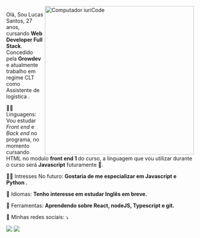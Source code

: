 <img src="https://raw.githubusercontent.com/MicaelliMedeiros/micaellimedeiros/master/image/computer-illustration.png" min-width="400px" max-width="400px" width="400px" align="right" alt="Computador iuriCode">

<p align="left"> 
  Olá, Sou Lucas Santos, 27 anos, cursando <strong> Web Developer Full Stack</strong>.<br> 
  Concedido pela <strong> Growdev</strong> e atualmente trabalho em regime CLT como Assistente de logistica .
</p>

<p align="left">
  🐱‍🏍 Linguagens: Vou estudar <i> Front end</i> e <i>Back end</i> no programa, no momento cursando HTML no modulo <strong> front end 1 </strong> do curso, a linguagem que vou utilizar durante o curso será <strong>Javascript</strong> futuramente 🌠.
</p>

<p align="left">
  🐱‍👤 Intresses No futuro: <strong> Gostaria de me especializar em Javascript e Python .</strong>
</p>

<p align="left">
  🚀 Idiomas: <strong> Tenho interesse em estudar Inglês em breve.</strong>
</p>

<p align="left">
  💼 Ferramentas: <strong> Aprendendo sobre React, nodeJS, Typescript e git. </strong>
</p>

<p align="left">
  🎫 Minhas redes sociais: ⤵️
</p>



  <a href="https://www.linkedin.com/in/lucas-santos-72a99016a/" alt="Linkedin">
  <img src="https://img.shields.io/badge/-Linkedin-0e76a8?style=flat-square&logo=Linkedin&logoColor=white&link=LINK-DO-SEU-LINKEDIN" /></a>

   <a href="https://www.instagram.com/" alt="Instagram">
  <img src="https://img.shields.io/badge/-Instagram-DF0174?style=flat-square&labelColor=DF0174&logo=instagram&logoColor=white&link=LINK-DO-SEU-INSTAGRAM"/></a>



 

<!---
Lucasdevzx3/Lucasdevzx3 is a ✨ special ✨ repository because its `README.md` (this file) appears on your GitHub profile.
You can click the Preview link to take a look at your changes.
--->
